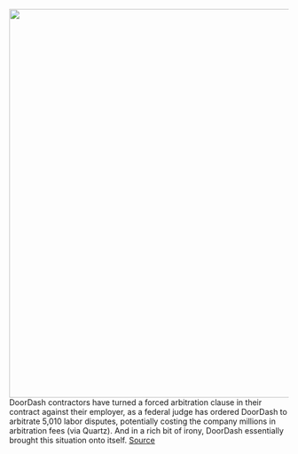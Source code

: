 <img src='https://cdn.vox-cdn.com/thumbor/bxjtfa8Y4_ut2oQOglZ3El0Fhho=/0x0:2040x1360/1200x800/filters:focal(857x517:1183x843)/cdn.vox-cdn.com/uploads/chorus_image/image/66304738/acastro_190724_1777_doordash_0003.0.0.jpg' width='700px' /><br/>
DoorDash contractors have turned a forced arbitration clause in their contract against their employer, as a federal judge has ordered DoorDash to arbitrate 5,010 labor disputes, potentially costing the company millions in arbitration fees (via Quartz). And in a rich bit of irony, DoorDash essentially brought this situation onto itself.
<a href='https://www.theverge.com/2020/2/12/21135474/doordash-workers-forced-arbitration-william-alsup'> Source <a/>